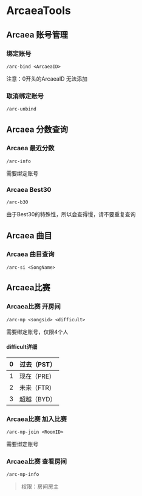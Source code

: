 # ArcaeaTools

## Arcaea 账号管理

### 绑定账号

```
/arc-bind <ArcaeaID>
```

注意：0开头的ArcaeaID 无法添加

### 取消绑定账号

```
/arc-unbind
```

## Arcaea 分数查询

### Arcaea 最近分数

```
/arc-info
```

需要绑定账号

### Arcaea Best30

```
/arc-b30
```

由于Best30的特殊性，所以会查得慢，请不要重复查询

## Arcaea 曲目

### Arcaea 曲目查询

```
/arc-si <SongName>
```

## Arcaea比赛

### Arcaea比赛 开房间

```
/arc-mp <songsid> <difficult>
```

需要绑定账号，仅限4个人

#### difficult详细

| 0    | 过去（PST） |
| ---- | ----------- |
| 1    | 现在（PRE） |
| 2    | 未来（FTR） |
| 3    | 超越（BYD） |

### Arcaea比赛 加入比赛

```
/arc-mp-join <RoomID>
```

需要绑定账号

### Arcaea比赛 查看房间

```
/arc-mp-info
```

> 权限：房间房主